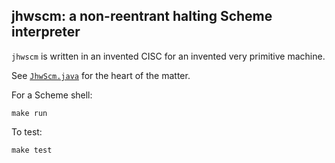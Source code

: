 ## jhwscm: a non-reentrant halting Scheme interpreter

`jhwscm` is written in an invented CISC for an invented very primitive machine.

See [`JhwScm.java`](./firm/src/JhwScm.java) for the heart of the matter.

For a Scheme shell:
```
make run
```

To test:
```
make test
```
